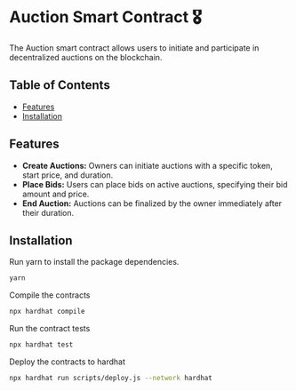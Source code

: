 # Auction Smart Contract 🎖

The Auction smart contract allows users to initiate and participate in decentralized auctions on the blockchain. 

## Table of Contents

- [Features](#features)
- [Installation](#installation)

## Features

- **Create Auctions:** Owners can initiate auctions with a specific token, start price, and duration.
- **Place Bids:** Users can place bids on active auctions, specifying their bid amount and price.
- **End Auction:** Auctions can be finalized by the owner immediately after their duration.

## Installation

Run yarn to install the package dependencies.
```bash
yarn
```

Compile the contracts 
```bash
npx hardhat compile
```

Run the contract tests
```bash
npx hardhat test
```

Deploy the contracts to hardhat
```bash
npx hardhat run scripts/deploy.js --network hardhat
```
